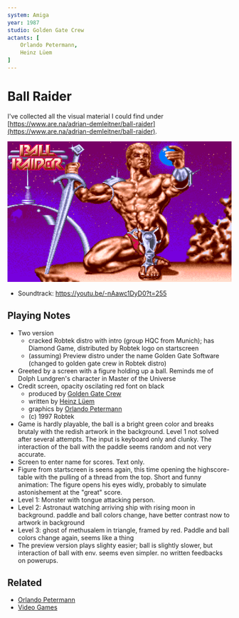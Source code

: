 ```yaml
---
system: Amiga
year: 1987
studio: Golden Gate Crew
actants: [
	Orlando Petermann,
	Heinz Lüem
]
---
```

# Ball Raider
I've collected all the visual material I could find under [https://www.are.na/adrian-demleitner/ball-raider](https://www.are.na/adrian-demleitner/ball-raider).

![](assets/ball_raider_start_screen.png)

- Soundtrack: https://youtu.be/-nAawc1DyD0?t=255

## Playing Notes
- Two version
	- cracked Robtek distro with intro (group HQC from Munich); has Diamond Game, distributed by Robtek logo on startscreen
	- (assuming) Preview distro under the name Golden Gate Software (changed to golden gate crew in Robtek distro)
- Greeted by a screen with a figure holding up a ball. Reminds me of Dolph Lundgren's character in Master of the Universe
- Credit screen, opacity oscilating red font on black
	- produced by [Golden Gate Crew](actants/Golden%20Gate%20Crew.md)
	- written by [Heinz Lüem](actants/Heinz%20Lüem.md)
	- graphics by [Orlando Petermann](notes/Orlando%20Petermann.md)
	- (c) 1997 Robtek
- Game is hardly playable, the ball is a bright green color and breaks brutaly with the redish artwork in the background. Level 1 not solved after several attempts. The input is keyboard only and clunky. The interaction of the ball with the paddle seems random and not very accurate.
- Screen to enter name for scores. Text only.
- Figure from startscreen is seens again, this time opening the highscore-table with the pulling of a thread from the top. Short and funny animation: The figure opens his eyes widly, probably to simulate astonishement at the "great" score.
- Level 1: Monster with tongue attacking person.
- Level 2: Astronaut watching arriving ship with rising moon in background. paddle and ball colors change, have better contrast now to artwork in background
- Level 3: ghost of methusalem in triangle, framed by red. Paddle and ball colors change again, seems like a thing
- The preview version plays slighty easier; ball is slightly slower, but interaction of ball with env. seems even simpler. no written feedbacks on powerups.

## Related
- [Orlando Petermann](notes/Orlando%20Petermann.md)
- [Video Games](notes/Video%20Games.md)